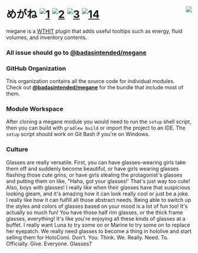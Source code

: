 # めがね [![1][1]][6]  [![2][2]][4]  [![3][3]][5] [![14][14]][15] <img src="https://user-images.githubusercontent.com/21150434/122664496-ff7ed300-d1cb-11eb-871a-6671514f01ed.png" align="right"/>

megane is a [WTHIT][11] plugin that adds useful tooltips such as energy, fluid volumes, and inventory contents.

### **All issue should go to [@badasintended/megane](https://github.com/badasintended/megane)**

### GitHub Organization
This organization contains all the source code for individual modules.   
Check out [**@badasintended/megane**](https://github.com/badasintended/megane) for the bundle that include most of them.    


### Module Workspace
After cloning a megane module you would need to run the `setup` shell script, then you can build with `gradlew build` or import the project to an IDE.
The `setup` script should work on Git Bash if you're on Windows.

### Culture

Glasses are really versatile. First, you can have glasses-wearing girls take them off and suddenly become beautiful, or have girls wearing glasses
flashing those cute grins, or have girls stealing the protagonist's glasses and putting them on like, "Haha, got your glasses!' That's just way too
cute! Also, boys with glasses! I really like when their glasses have that suspicious looking gleam, and it's amazing how it can look really cool or
just be a joke. I really like how it can fulfill all those abstract needs. Being able to switch up the styles and colors of glasses based on your mood
is a lot of fun too! It's actually so much fun! You have those half rim glasses, or the thick frame glasses, everything! It's like you're enjoying all
these kinds of glasses at a buffet. I really want Luna to try some on or Marine to try some on to replace her eyepatch. We really need glasses to
become a thing in hololive and start selling them for HoloComi. Don't. You. Think. We. Really. Need. To. Officially. Give. Everyone. Glasses?

[1]: https://img.shields.io/badge/minecraft-1.16+-brightgreen
[2]: https://img.shields.io/badge/loader-Fabric-blue
[3]: https://img.shields.io/badge/code_quality-F-red
[4]: https://fabricmc.net
[5]: https://git.io/code-quality
[6]: https://minecraft.net
[11]: https://www.curseforge.com/minecraft/mc-mods/wthit
[14]: https://img.shields.io/badge/dynamic/json?color=orange&label=downloads&query=downloadCount&url=https%3A%2F%2Faddons-ecs.forgesvc.net%2Fapi%2Fv2%2Faddon%2F408118&logo=curseforge
[15]: https://www.curseforge.com/minecraft/mc-mods/megane
